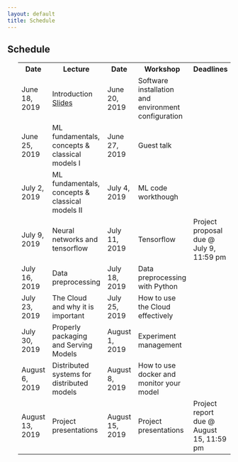 ```yaml
---
layout: default
title: Schedule
---
```


<div class="home" id="home">
    <h2>Schedule</h2>
    <ul>
    <table>
    <tr>
        <th>Date</th>
        <th>Lecture</th> 
        <th>Date</th>
        <th>Workshop</th>
        <th>Deadlines</th>
    </tr>
    <tr>
        <td>June 18, 2019 </td>
        <td>Introduction <a target="_blank" href="https://chl7001-adl.github.io/CHL7001-Applied-Deep-Learning/lectures/lecture_1_introduction_part1.pdf">Slides</a></td> 
        <td>June 20, 2019</td>
        <td>Software installation and environment configuration</td>
        <td></td>
    </tr>
    <tr>
        <td>June 25, 2019 </td>
        <td>ML fundamentals, concepts & classical models I</td> 
        <td>June 27, 2019</td>
        <td>Guest talk</td>
        <td></td>
    </tr>
    <tr>
        <td>July 2, 2019 </td>
        <td>ML fundamentals, concepts & classical models II</td> 
        <td>July 4, 2019</td>
        <td>ML code workthough</td>
        <td></td>
    </tr>
    <tr>
        <td>July 9, 2019 </td>
        <td>Neural networks and tensorflow</td> 
        <td>July 11, 2019</td>
        <td>Tensorflow</td>
        <td>Project proposal due @ July 9, 11:59 pm</td>
    </tr>
    <tr>
        <td>July 16, 2019 </td>
        <td>Data preprocessing</td> 
        <td>July 18, 2019</td>
        <td>Data preprocessing with Python</td>
        <td></td>
    </tr>
    <tr>
        <td>July 23, 2019 </td>
        <td>The Cloud and why it is important</td> 
        <td>July 25, 2019</td>
        <td>How to use the Cloud effectively</td>
        <td></td>
    </tr>
    <tr>
        <td>July 30, 2019 </td>
        <td>Properly packaging and Serving Models</td> 
        <td>August 1, 2019</td>
        <td>Experiment management </td>
        <td></td>
    </tr>
    <tr>
        <td>August 6, 2019 </td>
        <td>Distributed systems for distributed models</td> 
        <td>August 8, 2019</td>
        <td>How to use docker and monitor your model</td>
        <td></td>
    </tr>
    <tr>
        <td>August 13, 2019 </td>
        <td>Project presentations</td> 
        <td>August 15, 2019</td>
        <td>Project presentations</td>
        <td>Project report due @ August 15, 11:59 pm</td>
    </tr>
    </table>
</ul>
</div>
